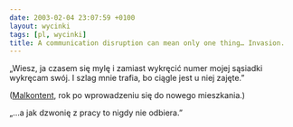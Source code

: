```yaml
---
date: 2003-02-04 23:07:59 +0100
layout: wycinki
tags: [pl, wycinki]
title: A communication disruption can mean only one thing… Invasion.
---
```


„Wiesz, ja czasem się mylę i zamiast wykręcić numer mojej sąsiadki wykręcam swój. I szlag mnie trafia, bo ciągle jest u niej zajęte.”

([Malkontent](http://malkontent.pl/ 'siostra moja'), rok po wprowadzeniu się do nowego mieszkania.)

„…a jak dzwonię z pracy to nigdy nie odbiera.”

